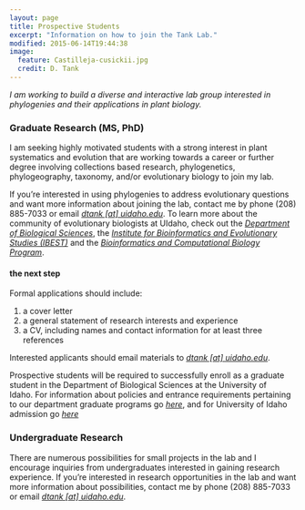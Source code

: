 ```yaml
---
layout: page
title: Prospective Students
excerpt: "Information on how to join the Tank Lab."
modified: 2015-06-14T19:44:38
image:
  feature: Castilleja-cusickii.jpg
  credit: D. Tank
---
```

*I am working to build a diverse and interactive lab group interested in phylogenies and their applications in plant biology.*

### Graduate Research (MS, PhD)

I am seeking highly motivated students with a strong interest in plant systematics and evolution that are working towards a career or further degree involving collections based research, phylogenetics, phylogeography, taxonomy, and/or evolutionary biology to join my lab.

If you’re interested in using phylogenies to address evolutionary questions and want more information about joining the lab, contact me by phone (208) 885-7033 or email [*dtank [at] uidaho.edu*](mailto:dtank@uidaho.edu?subject=Prospective%20graduate%20student). To learn more about the community of evolutionary biologists at UIdaho, check out the [*Department of Biological Sciences*](http://www.uidaho.edu/sci/biology), the [*Institute for Bioinformatics and Evolutionary Studies (IBEST)*](http://www.uidaho.edu/research/ibest) and the [*Bioinformatics and Computational Biology Program*](http://www.uidaho.edu/cogs/bcb).

#### the next step

Formal applications should include:

1. a cover letter
2. a general statement of research interests and experience
3. a CV, including names and contact information for at least three references

Interested applicants should email materials to [*dtank [at] uidaho.edu*](mailto:dtank@uidaho.edu?subject=Prospective%20graduate%20student).

Prospective students will be required to successfully enroll as a graduate student in the Department of Biological Sciences at the University of Idaho. For information about policies and entrance requirements pertaining to our department graduate programs go [*here*](http://www.uidaho.edu/sci/biology/academics/grad), and for University of Idaho admission go [*here*](http://www.uidaho.edu/graduateadmissions) 

### Undergraduate Research

There are numerous possibilities for small projects in the lab and I encourage inquiries from undergraduates interested in gaining research experience. If you’re interested in research opportunities in the lab and want more information about possibilities, contact me by phone (208) 885-7033 or email [*dtank [at] uidaho.edu*](mailto:dtank@uidaho.edu?subject=Undergraduate%20research). 
